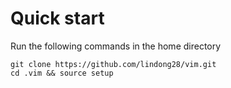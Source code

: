 
# Quick start

Run the following commands in the home directory

```
git clone https://github.com/lindong28/vim.git
cd .vim && source setup
```
